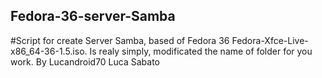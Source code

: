 ## Fedora-36-server-Samba
#Script for create Server Samba, based of Fedora 36 Fedora-Xfce-Live-x86_64-36-1.5.iso. Is realy simply, modificated the name of folder for you work. By Lucandroid70 Luca Sabato 
